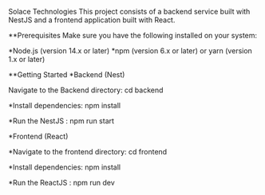 Solace Technologies
This project consists of a backend service built with NestJS and a frontend application built with React.

**Prerequisites
Make sure you have the following installed on your system:

*Node.js (version 14.x or later)
*npm (version 6.x or later) or yarn (version 1.x or later)

**Getting Started
*Backend (Nest)

Navigate to the Backend directory:
cd backend

*Install dependencies:
npm install

*Run the NestJS :
npm run start

*Frontend (React)

*Navigate to the frontend directory:
cd frontend

*Install dependencies:
npm install

*Run the ReactJS :
npm run dev
